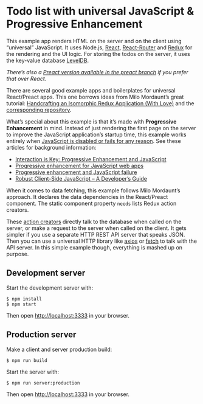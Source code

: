 # Todo list with universal JavaScript &amp; Progressive Enhancement

This example app renders HTML on the server and on the client using “universal” JavaScript. It uses Node.js, [React](https://facebook.github.io/react/), [React-Router](https://github.com/rackt/react-router) and [Redux](https://github.com/rackt/redux) for the rendering and the UI logic. For storing the todos on the server, it uses the key-value database [LevelDB](http://leveldb.org/).

_There’s also a [Preact version available in the preact branch](https://github.com/molily/universal-progressive-todos/tree/preact) if you prefer that over React._

There are several good example apps and boilerplates for universal React/Preact apps. This one borrows ideas from Milo Mordaunt’s great tutorial: [Handcrafting an Isomorphic Redux Application (With Love)](https://medium.com/front-end-developers/handcrafting-an-isomorphic-redux-application-with-love-40ada4468af4) and the [corresponding repository](https://github.com/bananaoomarang/isomorphic-redux).

What’s special about this example is that it’s made with **Progressive Enhancement** in mind. Instead of just rendering the first page on the server to improve the JavaScript application’s startup time, this example works entirely when [JavaScript is disabled or fails for any reason](http://kryogenix.org/code/browser/everyonehasjs.html). See these articles for background information:

- [Interaction is Key: Progressive Enhancement and JavaScript](https://molily.de/interaction-is-key/)
- [Progressive enhancement for JavaScript web apps](https://molily.de/single-page-apps/)
- [Progressive enhancement and JavaScript failure](https://molily.de/javascript-failure/)
- [Robust Client-Side JavaScript – A Developer’s Guide](https://molily.de/robust-javascript/)

When it comes to data fetching, this example follows Milo Mordaunt’s approach. It declares the data dependencies in the React/Preact component. The static component property `needs` lists Redux action creators.

These [action creators](src/actions/todosActions.js) directly talk to the database when called on the server, or make a request to the server when called on the client. It gets simpler if you use a separate HTTP REST API server that speaks JSON. Then you can use a universal HTTP library like [axios](https://github.com/mzabriskie/axios) or [fetch](https://github.com/matthew-andrews/isomorphic-fetch) to talk with the API server. In this simple example though, everything is mashed up on purpose.

## Development server

Start the development server with:

```
$ npm install
$ npm start
```

Then open [http://localhost:3333](http://localhost:3333) in your browser.

## Production server

Make a client and server production build:

```
$ npm run build
```

Start the server with:

```
$ npm run server:production
```

Then open [http://localhost:3333](http://localhost:3333) in your browser.

